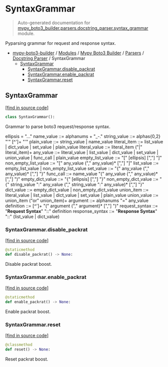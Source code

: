 # SyntaxGrammar

> Auto-generated documentation for [mypy_boto3_builder.parsers.docstring_parser.syntax_grammar](https://github.com/vemel/mypy_boto3_builder/blob/main/mypy_boto3_builder/parsers/docstring_parser/syntax_grammar.py) module.

Pyparsing grammar for request and response syntax.

- [mypy-boto3-builder](../../../README.md#mypy_boto3_builder) / [Modules](../../../MODULES.md#mypy-boto3-builder-modules) / [Mypy Boto3 Builder](../../index.md#mypy-boto3-builder) / [Parsers](../index.md#parsers) / [Docstring Parser](index.md#docstring-parser) / SyntaxGrammar
    - [SyntaxGrammar](#syntaxgrammar)
        - [SyntaxGrammar.disable_packrat](#syntaxgrammardisable_packrat)
        - [SyntaxGrammar.enable_packrat](#syntaxgrammarenable_packrat)
        - [SyntaxGrammar.reset](#syntaxgrammarreset)

## SyntaxGrammar

[[find in source code]](https://github.com/vemel/mypy_boto3_builder/blob/main/mypy_boto3_builder/parsers/docstring_parser/syntax_grammar.py#L19)

```python
class SyntaxGrammar():
```

Grammar to parse boto3 request/response syntax.

ellipsis = "..."
name_value ::= alphanums + "_-."
string_value ::= alphas{0,2} "'"  [^']+  "'"
plain_value ::= string_value | name_value
literal_item ::= list_value | dict_value | set_value | plain_value
literal_value ::= literal_item ("|" literal_item)+
any_value ::= literal_value | list_value | dict_value | set_value | union_value | func_call | plain_value
empty_list_value ::= "[" [ellipsis] [","] "]"
non_empty_list_value ::= "[" any_value ("," any_value)* [","] "]"
list_value ::= empty_list_value | non_empty_list_value
set_value ::= "{" any_value ("," any_value)* [","] "}"
func_call ::= name_value "(" any_value ("," any_value)* [","] ")"
empty_dict_value ::= "{" [ellipsis] [","] "}"
non_empty_dict_value ::= "{" string_value ":" any_value ("," string_value ":" any_value)* [","] "}"
dict_value ::= empty_dict_value | non_empty_dict_value
union_item ::= literal_value | list_value | dict_value | set_value | plain_value
union_value ::= union_item ("or" union_item)+
argument ::= alphanums "=" any_value
definition ::= [^']+ "(" argument ("," argument)* [","] ")"
request_syntax ::= "**Request Syntax**" "::" definition
response_syntax ::= "**Response Syntax**" "::" (list_value | dict_value)

### SyntaxGrammar.disable_packrat

[[find in source code]](https://github.com/vemel/mypy_boto3_builder/blob/main/mypy_boto3_builder/parsers/docstring_parser/syntax_grammar.py#L146)

```python
@staticmethod
def disable_packrat() -> None:
```

Disable packrat boost.

### SyntaxGrammar.enable_packrat

[[find in source code]](https://github.com/vemel/mypy_boto3_builder/blob/main/mypy_boto3_builder/parsers/docstring_parser/syntax_grammar.py#L139)

```python
@staticmethod
def enable_packrat() -> None:
```

Enable packrat boost.

### SyntaxGrammar.reset

[[find in source code]](https://github.com/vemel/mypy_boto3_builder/blob/main/mypy_boto3_builder/parsers/docstring_parser/syntax_grammar.py#L132)

```python
@classmethod
def reset() -> None:
```

Reset packrat boost.
